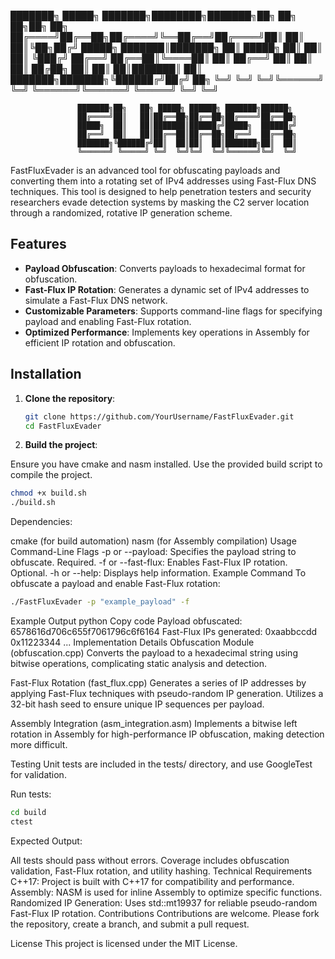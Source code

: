 ███████╗ █████╗ ███████╗████████╗███████╗██╗     ██╗   ██╗██╗  ██╗
██╔════╝██╔══██╗██╔════╝╚══██╔══╝██╔════╝██║     ██║   ██║╚██╗██╔╝
█████╗  ███████║███████╗   ██║   █████╗  ██║     ██║   ██║ ╚███╔╝ 
██╔══╝  ██╔══██║╚════██║   ██║   ██╔══╝  ██║     ██║   ██║ ██╔██╗ 
██║     ██║  ██║███████║   ██║   ███████╗███████╗╚██████╔╝██╔╝ ██╗
╚═╝     ╚═╝  ╚═╝╚══════╝   ╚═╝   ╚══════╝╚══════╝ ╚═════╝ ╚═╝  ╚═╝
                                                                  
                   ███████╗██╗   ██╗ █████╗ ██████╗ ███████╗██████╗ 
                   ██╔════╝██║   ██║██╔══██╗██╔══██╗██╔════╝██╔══██╗
                   █████╗  ██║   ██║███████║██████╔╝█████╗  ██████╔╝
                   ██╔══╝  ██║   ██║██╔══██║██╔══██╗██╔══╝  ██╔══██╗
                   ███████╗╚██████╔╝██║  ██║██║  ██║███████╗██║  ██║
                   ╚══════╝ ╚═════╝ ╚═╝  ╚═╝╚═╝  ╚═╝╚══════╝╚═╝  ╚═╝

FastFluxEvader is an advanced tool for obfuscating payloads and converting them into a rotating set of IPv4 addresses using Fast-Flux DNS techniques. This tool is designed to help penetration testers and security researchers evade detection systems by masking the C2 server location through a randomized, rotative IP generation scheme.

## Features

- **Payload Obfuscation**: Converts payloads to hexadecimal format for obfuscation.
- **Fast-Flux IP Rotation**: Generates a dynamic set of IPv4 addresses to simulate a Fast-Flux DNS network.
- **Customizable Parameters**: Supports command-line flags for specifying payload and enabling Fast-Flux rotation.
- **Optimized Performance**: Implements key operations in Assembly for efficient IP rotation and obfuscation.

## Installation

1. **Clone the repository**:
   ```bash
   git clone https://github.com/YourUsername/FastFluxEvader.git
   cd FastFluxEvader
   ```
 2. **Build the project**:

Ensure you have cmake and nasm installed.
Use the provided build script to compile the project.
```bash
chmod +x build.sh
./build.sh
```
Dependencies:

cmake (for build automation)
nasm (for Assembly compilation)
Usage
Command-Line Flags
-p or --payload: Specifies the payload string to obfuscate. Required.
-f or --fast-flux: Enables Fast-Flux IP rotation. Optional.
-h or --help: Displays help information.
Example Command
To obfuscate a payload and enable Fast-Flux rotation:

```bash
./FastFluxEvader -p "example_payload" -f
```
Example Output
python
Copy code
Payload obfuscated: 6578616d706c655f7061796c6f6164
Fast-Flux IPs generated:
0xaabbccdd
0x11223344
...
Implementation Details
Obfuscation Module (obfuscation.cpp)
Converts the payload to a hexadecimal string using bitwise operations, complicating static analysis and detection.

Fast-Flux Rotation (fast_flux.cpp)
Generates a series of IP addresses by applying Fast-Flux techniques with pseudo-random IP generation. Utilizes a 32-bit hash seed to ensure unique IP sequences per payload.

Assembly Integration (asm_integration.asm)
Implements a bitwise left rotation in Assembly for high-performance IP obfuscation, making detection more difficult.

Testing
Unit tests are included in the tests/ directory, and use GoogleTest for validation.

Run tests:

```bash
cd build
ctest
```
Expected Output:

All tests should pass without errors.
Coverage includes obfuscation validation, Fast-Flux rotation, and utility hashing.
Technical Requirements
C++17: Project is built with C++17 for compatibility and performance.
Assembly: NASM is used for inline Assembly to optimize specific functions.
Randomized IP Generation: Uses std::mt19937 for reliable pseudo-random Fast-Flux IP rotation.
Contributions
Contributions are welcome. Please fork the repository, create a branch, and submit a pull request.

License
This project is licensed under the MIT License.
